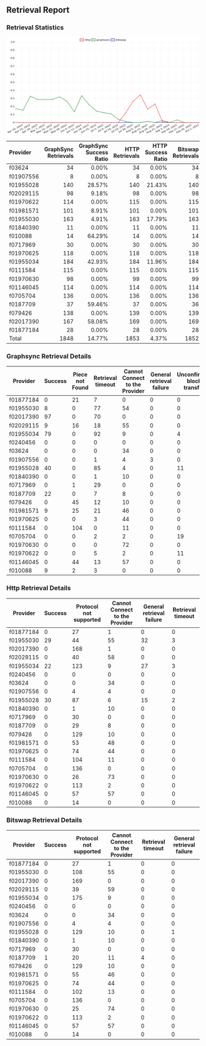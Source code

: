 ## Retrieval Report
### Retrieval Statistics
<img src="https://raw.githubusercontent.com/data-preservation-programs/filplus-checker-assets/main/filecoin-project/filecoin-plus-large-datasets/issues/1537/1696297447718.png"/>

| Provider  | GraphSync Retrievals | GraphSync Success Ratio | HTTP Retrievals | HTTP Success Ratio | Bitswap Retrievals | Bitswap Success Ratio |
| :-------- | -------------------: | ----------------------: | --------------: | -----------------: | -----------------: | --------------------: |
| f03624    |                   34 |                   0.00% |              34 |              0.00% |                 34 |                 0.00% |
| f01907556 |                    8 |                   0.00% |               8 |              0.00% |                  8 |                 0.00% |
| f01955028 |                  140 |                  28.57% |             140 |             21.43% |                140 |                 0.00% |
| f02029115 |                   98 |                   9.18% |              98 |              0.00% |                 98 |                 0.00% |
| f01970622 |                  114 |                   0.00% |             115 |              0.00% |                115 |                 0.00% |
| f01981571 |                  101 |                   8.91% |             101 |              0.00% |                101 |                 0.00% |
| f01955030 |                  163 |                   4.91% |             163 |             17.79% |                163 |                 0.00% |
| f01840390 |                   11 |                   0.00% |              11 |              0.00% |                 11 |                 0.00% |
| f010088   |                   14 |                  64.29% |              14 |              0.00% |                 14 |                 0.00% |
| f0717969  |                   30 |                   0.00% |              30 |              0.00% |                 30 |                 0.00% |
| f01970625 |                  118 |                   0.00% |             118 |              0.00% |                118 |                 0.00% |
| f01955034 |                  184 |                  42.93% |             184 |             11.96% |                184 |                 0.00% |
| f0111584  |                  115 |                   0.00% |             115 |              0.00% |                115 |                 0.00% |
| f01970630 |                   98 |                   0.00% |              99 |              0.00% |                 99 |                 0.00% |
| f01146045 |                  114 |                   0.00% |             114 |              0.00% |                114 |                 0.00% |
| f0705704  |                  136 |                   0.00% |             136 |              0.00% |                136 |                 0.00% |
| f0187709  |                   37 |                  59.46% |              37 |              0.00% |                 36 |                 2.78% |
| f079426   |                  138 |                   0.00% |             139 |              0.00% |                139 |                 0.00% |
| f02017390 |                  167 |                  58.08% |             169 |              0.00% |                169 |                 0.00% |
| f01877184 |                   28 |                   0.00% |              28 |              0.00% |                 28 |                 0.00% |
| Total     |                 1848 |                  14.77% |            1853 |              4.37% |               1852 |                 0.05% |

### Graphsync Retrieval Details
| Provider  | Success | Piece not Found | Retrieval timeout | Cannot Connect to the Provider | General retrieval failure | Unconfirmed block transfer | Provider not online | Retrieval rejected | Retrieval not free |
| --------- | ------- | --------------- | ----------------- | ------------------------------ | ------------------------- | -------------------------- | ------------------- | ------------------ | ------------------ |
| f01877184 | 0       | 21              | 7                 | 0                              | 0                         | 0                          | 0                   | 0                  | 0                  |
| f01955030 | 8       | 0               | 77                | 54                             | 0                         | 0                          | 24                  | 0                  | 0                  |
| f02017390 | 97      | 0               | 70                | 0                              | 0                         | 0                          | 0                   | 0                  | 0                  |
| f02029115 | 9       | 16              | 18                | 55                             | 0                         | 0                          | 0                   | 0                  | 0                  |
| f01955034 | 79      | 0               | 92                | 9                              | 0                         | 4                          | 0                   | 0                  | 0                  |
| f0240456  | 0       | 0               | 0                 | 0                              | 0                         | 0                          | 0                   | 0                  | 0                  |
| f03624    | 0       | 0               | 0                 | 34                             | 0                         | 0                          | 0                   | 0                  | 0                  |
| f01907556 | 0       | 0               | 1                 | 4                              | 3                         | 0                          | 0                   | 0                  | 0                  |
| f01955028 | 40      | 0               | 85                | 4                              | 0                         | 11                         | 0                   | 0                  | 0                  |
| f01840390 | 0       | 0               | 1                 | 10                             | 0                         | 0                          | 0                   | 0                  | 0                  |
| f0717969  | 0       | 1               | 29                | 0                              | 0                         | 0                          | 0                   | 0                  | 0                  |
| f0187709  | 22      | 0               | 7                 | 8                              | 0                         | 0                          | 0                   | 0                  | 0                  |
| f079426   | 0       | 45              | 12                | 10                             | 0                         | 0                          | 0                   | 1                  | 70                 |
| f01981571 | 9       | 25              | 21                | 46                             | 0                         | 0                          | 0                   | 0                  | 0                  |
| f01970625 | 0       | 0               | 3                 | 44                             | 0                         | 0                          | 71                  | 0                  | 0                  |
| f0111584  | 0       | 104             | 0                 | 11                             | 0                         | 0                          | 0                   | 0                  | 0                  |
| f0705704  | 0       | 0               | 2                 | 2                              | 0                         | 19                         | 55                  | 0                  | 58                 |
| f01970630 | 0       | 0               | 0                 | 72                             | 0                         | 0                          | 26                  | 0                  | 0                  |
| f01970622 | 0       | 0               | 5                 | 2                              | 0                         | 11                         | 95                  | 1                  | 0                  |
| f01146045 | 0       | 44              | 13                | 57                             | 0                         | 0                          | 0                   | 0                  | 0                  |
| f010088   | 9       | 2               | 3                 | 0                              | 0                         | 0                          | 0                   | 0                  | 0                  |

### Http Retrieval Details
| Provider  | Success | Protocol not supported | Cannot Connect to the Provider | General retrieval failure | Retrieval timeout |
| --------- | ------- | ---------------------- | ------------------------------ | ------------------------- | ----------------- |
| f01877184 | 0       | 27                     | 1                              | 0                         | 0                 |
| f01955030 | 29      | 44                     | 55                             | 32                        | 3                 |
| f02017390 | 0       | 168                    | 1                              | 0                         | 0                 |
| f02029115 | 0       | 40                     | 58                             | 0                         | 0                 |
| f01955034 | 22      | 123                    | 9                              | 27                        | 3                 |
| f0240456  | 0       | 0                      | 0                              | 0                         | 0                 |
| f03624    | 0       | 0                      | 34                             | 0                         | 0                 |
| f01907556 | 0       | 4                      | 4                              | 0                         | 0                 |
| f01955028 | 30      | 87                     | 6                              | 15                        | 2                 |
| f01840390 | 0       | 1                      | 10                             | 0                         | 0                 |
| f0717969  | 0       | 30                     | 0                              | 0                         | 0                 |
| f0187709  | 0       | 29                     | 8                              | 0                         | 0                 |
| f079426   | 0       | 129                    | 10                             | 0                         | 0                 |
| f01981571 | 0       | 53                     | 48                             | 0                         | 0                 |
| f01970625 | 0       | 74                     | 44                             | 0                         | 0                 |
| f0111584  | 0       | 104                    | 11                             | 0                         | 0                 |
| f0705704  | 0       | 136                    | 0                              | 0                         | 0                 |
| f01970630 | 0       | 26                     | 73                             | 0                         | 0                 |
| f01970622 | 0       | 113                    | 2                              | 0                         | 0                 |
| f01146045 | 0       | 57                     | 57                             | 0                         | 0                 |
| f010088   | 0       | 14                     | 0                              | 0                         | 0                 |

### Bitswap Retrieval Details
| Provider  | Success | Protocol not supported | Cannot Connect to the Provider | Retrieval timeout | General retrieval failure |
| --------- | ------- | ---------------------- | ------------------------------ | ----------------- | ------------------------- |
| f01877184 | 0       | 27                     | 1                              | 0                 | 0                         |
| f01955030 | 0       | 108                    | 55                             | 0                 | 0                         |
| f02017390 | 0       | 169                    | 0                              | 0                 | 0                         |
| f02029115 | 0       | 39                     | 59                             | 0                 | 0                         |
| f01955034 | 0       | 175                    | 9                              | 0                 | 0                         |
| f0240456  | 0       | 0                      | 0                              | 0                 | 0                         |
| f03624    | 0       | 0                      | 34                             | 0                 | 0                         |
| f01907556 | 0       | 4                      | 4                              | 0                 | 0                         |
| f01955028 | 0       | 129                    | 10                             | 0                 | 1                         |
| f01840390 | 0       | 1                      | 10                             | 0                 | 0                         |
| f0717969  | 0       | 30                     | 0                              | 0                 | 0                         |
| f0187709  | 1       | 20                     | 11                             | 4                 | 0                         |
| f079426   | 0       | 129                    | 10                             | 0                 | 0                         |
| f01981571 | 0       | 55                     | 46                             | 0                 | 0                         |
| f01970625 | 0       | 74                     | 44                             | 0                 | 0                         |
| f0111584  | 0       | 102                    | 13                             | 0                 | 0                         |
| f0705704  | 0       | 136                    | 0                              | 0                 | 0                         |
| f01970630 | 0       | 25                     | 74                             | 0                 | 0                         |
| f01970622 | 0       | 113                    | 2                              | 0                 | 0                         |
| f01146045 | 0       | 57                     | 57                             | 0                 | 0                         |
| f010088   | 0       | 14                     | 0                              | 0                 | 0                         |
